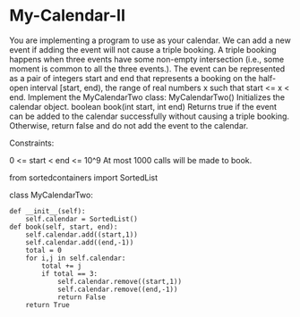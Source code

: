 # My-Calendar-II

You are implementing a program to use as your calendar. We can add a new event if adding the event will not cause a triple booking.
A triple booking happens when three events have some non-empty intersection (i.e., some moment is common to all the three events.).
The event can be represented as a pair of integers start and end that represents a booking on the half-open interval [start, end), the range of real numbers x such that start <= x < end.
Implement the MyCalendarTwo class:
MyCalendarTwo() Initializes the calendar object.
boolean book(int start, int end) Returns true if the event can be added to the calendar successfully without causing a triple booking. Otherwise, return false and do not add the event to the calendar.

Constraints:

0 <= start < end <= 10^9
At most 1000 calls will be made to book.

from sortedcontainers import SortedList

class MyCalendarTwo:

    def __init__(self):
        self.calendar = SortedList()
    def book(self, start, end):
        self.calendar.add((start,1))
        self.calendar.add((end,-1))
        total = 0 
        for i,j in self.calendar:
            total += j 
            if total == 3:
                self.calendar.remove((start,1))
                self.calendar.remove((end,-1))
                return False 
        return True 

